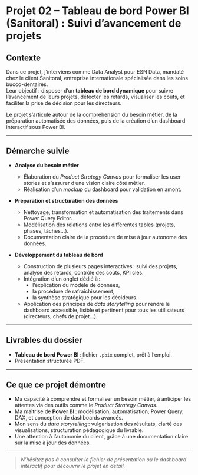 # Projet 02 – Tableau de bord Power BI (Sanitoral) : Suivi d’avancement de projets

## Contexte

Dans ce projet, j’interviens comme Data Analyst pour ESN Data, mandaté chez le client Sanitoral, entreprise internationale spécialisée dans les soins bucco-dentaires.  
Leur objectif : disposer d’un **tableau de bord dynamique** pour suivre l’avancement de leurs projets, détecter les retards, visualiser les coûts, et faciliter la prise de décision pour les directeurs.

Le projet s’articule autour de la compréhension du besoin métier, de la préparation automatisée des données, puis de la création d’un dashboard interactif sous Power BI.

---

## Démarche suivie

- **Analyse du besoin métier**  
  - Élaboration du *Product Strategy Canvas* pour formaliser les user stories et s’assurer d’une vision claire côté métier.
  - Réalisation d’un *mockup* du dashboard pour validation en amont.

- **Préparation et structuration des données**
  - Nettoyage, transformation et automatisation des traitements dans Power Query Editor.
  - Modélisation des relations entre les différentes tables (projets, phases, tâches…).
  - Documentation claire de la procédure de mise à jour autonome des données.

- **Développement du tableau de bord**
  - Construction de plusieurs pages interactives : suivi des projets, analyse des retards, contrôle des coûts, KPI clés.
  - Intégration d’un onglet dédié à :
    - l’explication du modèle de données,
    - la procédure de rafraîchissement,
    - la synthèse stratégique pour les décideurs.
  - Application des principes de *data storytelling* pour rendre le dashboard accessible, lisible et pertinent pour tous les utilisateurs (directeurs, chefs de projet…).

---

## Livrables du dossier

- **Tableau de bord Power BI** : fichier `.pbix` complet, prêt à l’emploi.
- Présentation structurée PDF.

---

## Ce que ce projet démontre

- Ma capacité à comprendre et formaliser un besoin métier, à anticiper les attentes via des outils comme le *Product Strategy Canvas*.
- Ma maîtrise de **Power BI** : modélisation, automatisation, Power Query, DAX, et conception de dashboards avancés.
- Mon sens du *data storytelling* : vulgarisation des résultats, clarté des visualisations, structuration pédagogique du livrable.
- Une attention à l’autonomie du client, grâce à une documentation claire sur la mise à jour des données.

---

> *N’hésitez pas à consulter le fichier de présentation ou le dashboard interactif pour découvrir le projet en détail.*


